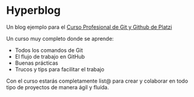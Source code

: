 # Hyperblog

Un blog ejemplo para el [Curso Profesional de Git y Github de Platzi](https://platzi.com/clases/git-github/ "Curso Profesional de Git y Github de Platzi")

Un curso muy completo donde se aprende:
- Todos los comandos de Git
- El flujo de trabajo en GitHub
- Buenas prácticas
- Trucos y tips para facilitar el trabajo

Con el curso estarás completamente list@ para crear y colaborar en todo tipo de proyectos de manera ágil y fluída. 
